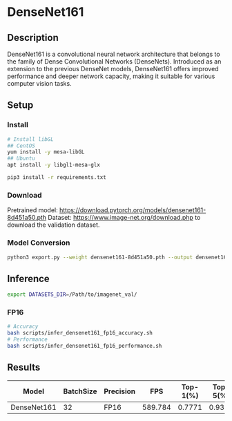 # DenseNet161

## Description

DenseNet161 is a convolutional neural network architecture that belongs to the family of Dense Convolutional Networks (DenseNets). Introduced as an extension to the previous DenseNet models, DenseNet161 offers improved performance and deeper network capacity, making it suitable for various computer vision tasks.

## Setup

### Install

```bash
# Install libGL
## CentOS
yum install -y mesa-libGL
## Ubuntu
apt install -y libgl1-mesa-glx

pip3 install -r requirements.txt
```

### Download

Pretrained model: <https://download.pytorch.org/models/densenet161-8d451a50.pth>
Dataset: <https://www.image-net.org/download.php> to download the validation dataset.

### Model Conversion

```bash
python3 export.py --weight densenet161-8d451a50.pth --output densenet161.onnx
```

## Inference

```bash
export DATASETS_DIR=/Path/to/imagenet_val/
```

### FP16

```bash
# Accuracy
bash scripts/infer_densenet161_fp16_accuracy.sh
# Performance
bash scripts/infer_densenet161_fp16_performance.sh
```

## Results

| Model       | BatchSize | Precision | FPS     | Top-1(%) | Top-5(%) |
| ----------- | --------- | --------- | ------- | -------- | -------- |
| DenseNet161 | 32        | FP16      | 589.784 | 0.7771   | 0.9354   |
